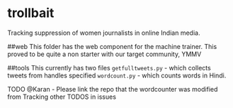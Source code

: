 # trollbait
Tracking suppression of women journalists in online Indian media. 

##web
This folder has the web component for the machine trainer. This proved to be quite a non starter with our target community, YMMV

##tools
This currently has two files
`getfulltweets.py` - which collects tweets from handles specified
`wordcount.py` - which counts words in Hindi. 

TODO @Karan - Please link the repo that the wordcounter was modified from 
Tracking other TODOS in issues